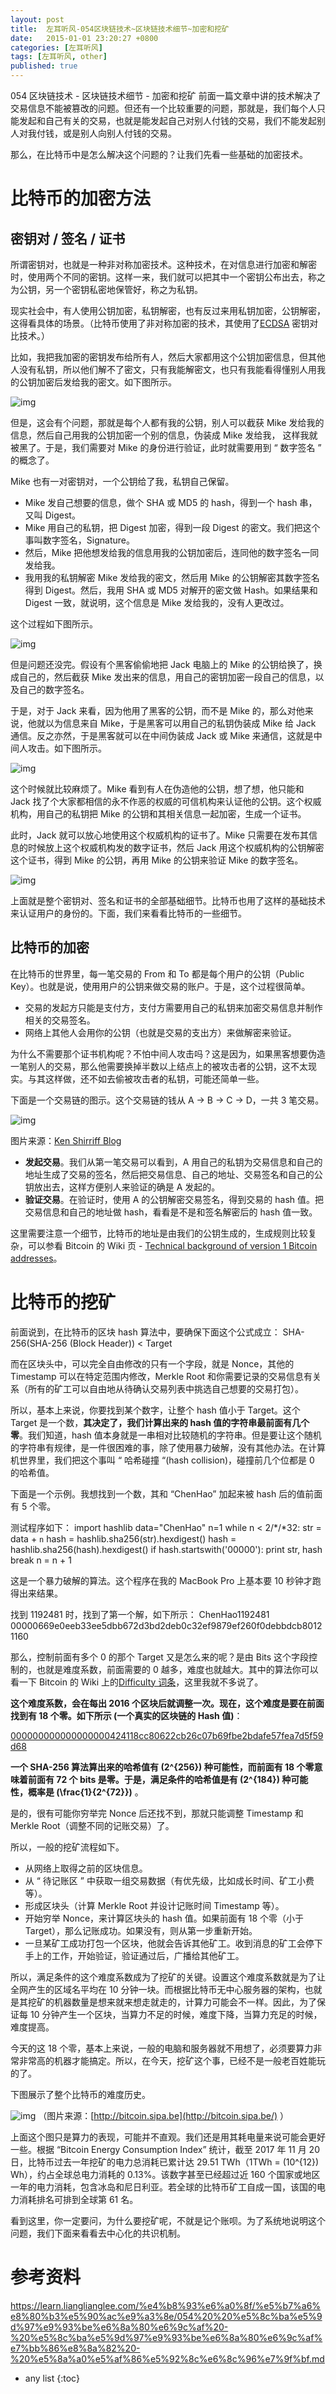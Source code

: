 ```yaml
---
layout: post
title:  左耳听风-054区块链技术~区块链技术细节~加密和挖矿
date:   2015-01-01 23:20:27 +0800
categories: [左耳听风]
tags: [左耳听风, other]
published: true
---
```




054 区块链技术 - 区块链技术细节 - 加密和挖矿
前面一篇文章中讲的技术解决了交易信息不能被篡改的问题。但还有一个比较重要的问题，那就是，我们每个人只能发起和自己有关的交易，也就是能发起自己对别人付钱的交易，我们不能发起别人对我付钱，或是别人向别人付钱的交易。

那么，在比特币中是怎么解决这个问题的？让我们先看一些基础的加密技术。

# 比特币的加密方法

## 密钥对 / 签名 / 证书

所谓密钥对，也就是一种非对称加密技术。这种技术，在对信息进行加密和解密时，使用两个不同的密钥。这样一来，我们就可以把其中一个密钥公布出去，称之为公钥，另一个密钥私密地保管好，称之为私钥。

现实社会中，有人使用公钥加密，私钥解密，也有反过来用私钥加密，公钥解密，这得看具体的场景。（比特币使用了非对称加密的技术，其使用了[ECDSA](https://en.wikipedia.org/wiki/Elliptic_Curve_Digital_Signature_Algorithm) 密钥对比技术。）

比如，我把我加密的密钥发布给所有人，然后大家都用这个公钥加密信息，但其他人没有私钥，所以他们解不了密文，只有我能解密文，也只有我能看得懂别人用我的公钥加密后发给我的密文。如下图所示。

![img](https://learn.lianglianglee.com/%e4%b8%93%e6%a0%8f/%e5%b7%a6%e8%80%b3%e5%90%ac%e9%a3%8e/assets/ee63472f10b0c179a5c3c58d47d9f271.png)

但是，这会有个问题，那就是每个人都有我的公钥，别人可以截获 Mike 发给我的信息，然后自己用我的公钥加密一个别的信息，伪装成 Mike 发给我， 这样我就被黑了。于是，我们需要对 Mike 的身份进行验证，此时就需要用到 “ 数字签名 ” 的概念了。

Mike 也有一对密钥对，一个公钥给了我，私钥自己保留。

* Mike 发自己想要的信息，做个 SHA 或 MD5 的 hash，得到一个 hash 串，又叫 Digest。
* Mike 用自己的私钥，把 Digest 加密，得到一段 Digest 的密文。我们把这个事叫数字签名，Signature。
* 然后，Mike 把他想发给我的信息用我的公钥加密后，连同他的数字签名一同发给我。
* 我用我的私钥解密 Mike 发给我的密文，然后用 Mike 的公钥解密其数字签名得到 Digest。然后，我用 SHA 或 MD5 对解开的密文做 Hash。如果结果和 Digest 一致，就说明，这个信息是 Mike 发给我的，没有人更改过。

这个过程如下图所示。

![img](https://learn.lianglianglee.com/%e4%b8%93%e6%a0%8f/%e5%b7%a6%e8%80%b3%e5%90%ac%e9%a3%8e/assets/5a44ceb1af5a27cc0873cbe4e2571028.png)

但是问题还没完。假设有个黑客偷偷地把 Jack 电脑上的 Mike 的公钥给换了，换成自己的，然后截获 Mike 发出来的信息，用自己的密钥加密一段自己的信息，以及自己的数字签名。

于是，对于 Jack 来看，因为他用了黑客的公钥，而不是 Mike 的，那么对他来说，他就以为信息来自 Mike，于是黑客可以用自己的私钥伪装成 Mike 给 Jack 通信。反之亦然，于是黑客就可以在中间伪装成 Jack 或 Mike 来通信，这就是中间人攻击。如下图所示。

![img](https://learn.lianglianglee.com/%e4%b8%93%e6%a0%8f/%e5%b7%a6%e8%80%b3%e5%90%ac%e9%a3%8e/assets/876f36ed6a0a617f6356603798f7d700.png)

这个时候就比较麻烦了。Mike 看到有人在伪造他的公钥，想了想，他只能和 Jack 找了个大家都相信的永不作恶的权威的可信机构来认证他的公钥。这个权威机构，用自己的私钥把 Mike 的公钥和其相关信息一起加密，生成一个证书。

此时，Jack 就可以放心地使用这个权威机构的证书了。Mike 只需要在发布其信息的时候放上这个权威机构发的数字证书，然后 Jack 用这个权威机构的公钥解密这个证书，得到 Mike 的公钥，再用 Mike 的公钥来验证 Mike 的数字签名。

![img](https://learn.lianglianglee.com/%e4%b8%93%e6%a0%8f/%e5%b7%a6%e8%80%b3%e5%90%ac%e9%a3%8e/assets/bb3a47bf0b8c84a6c85d864c88739357.png)

上面就是整个密钥对、签名和证书的全部基础细节。比特币也用了这样的基础技术来认证用户的身份的。下面，我们来看看比特币的一些细节。

## 比特币的加密

在比特币的世界里，每一笔交易的 From 和 To 都是每个用户的公钥（Public Key）。也就是说，使用用户的公钥来做交易的账户。于是，这个过程很简单。

* 交易的发起方只能是支付方，支付方需要用自己的私钥来加密交易信息并制作相关的交易签名。
* 网络上其他人会用你的公钥（也就是交易的支出方）来做解密来验证。

为什么不需要那个证书机构呢？不怕中间人攻击吗？这是因为，如果黑客想要伪造一笔别人的交易，那么他需要换掉半数以上结点上的被攻击者的公钥，这不太现实。与其这样做，还不如去偷被攻击者的私钥，可能还简单一些。

下面是一个交易链的图示。这个交易链的钱从 A -> B -> C -> D，一共 3 笔交易。

![img](https://learn.lianglianglee.com/%e4%b8%93%e6%a0%8f/%e5%b7%a6%e8%80%b3%e5%90%ac%e9%a3%8e/assets/feaaa557eab454dd1678415da7f554a8.png)

图片来源：[Ken Shirriff Blog](http://www.righto.com/2014/02/bitcoins-hard-way-using-raw-bitcoin.html)

* **发起交易**。我们从第一笔交易可以看到，A 用自己的私钥为交易信息和自己的地址生成了交易的签名，然后把交易信息、自己的地址、交易签名和自己的公钥放出去，这样方便别人来验证的确是 A 发起的。
* **验证交易**。在验证时，使用 A 的公钥解密交易签名，得到交易的 hash 值。把交易信息和自己的地址做 hash，看看是不是和签名解密后的 hash 值一致。

这里需要注意一个细节，比特币的地址是由我们的公钥生成的，生成规则比较复杂，可以参看 Bitcoin 的 Wiki 页 - [Technical background of version 1 Bitcoin addresses](https://en.bitcoin.it/wiki/Technical_background_of_version_1_Bitcoin_addresses)。

# 比特币的挖矿

前面说到，在比特币的区块 hash 算法中，要确保下面这个公式成立：
SHA-256(SHA-256 (Block Header)) < Target

而在区块头中，可以完全自由修改的只有一个字段，就是 Nonce，其他的 Timestamp 可以在特定范围内修改，Merkle Root 和你需要记录的交易信息有关系（所有的矿工可以自由地从待确认交易列表中挑选自己想要的交易打包）。

所以，基本上来说，你要找到某个数字，让整个 hash 值小于 Target。这个 Target 是一个数，**其决定了，我们计算出来的 hash 值的字符串最前面有几个零**。我们知道，hash 值本身就是一串相对比较随机的字符串。但是要让这个随机的字符串有规律，是一件很困难的事，除了使用暴力破解，没有其他办法。在计算机世界里，我们把这个事叫 “ 哈希碰撞 “(hash collision)，碰撞前几个位都是 0 的哈希值。

下面是一个示例。我想找到一个数，其和 “ChenHao” 加起来被 hash 后的值前面有 5 个零。

测试程序如下：
import hashlib data="ChenHao" n=1 while n < 2/*/*32: str = data + `n` hash = hashlib.sha256(str).hexdigest() hash = hashlib.sha256(hash).hexdigest() if hash.startswith('00000'): print str, hash break n = n + 1

这是一个暴力破解的算法。这个程序在我的 MacBook Pro 上基本要 10 秒钟才跑得出来结果。

找到 1192481 时，找到了第一个解，如下所示：
ChenHao1192481 00000669e0eeb33ee5dbb672d3bd2deb0c32ef9879ef260f0debbdcb80121160

那么，控制前面有多个 0 的那个 Target 又是怎么来的呢？是由 Bits 这个字段控制的，也就是难度系数，前面需要的 0 越多，难度也就越大。其中的算法你可以看一下 Bitcoin 的 Wiki 上的[Difficulty 词条](https://en.bitcoin.it/wiki/Difficulty)，这里我就不多说了。

**这个难度系数，会在每出 2016 个区块后就调整一次。现在，这个难度是要在前面找到有 18 个零。如下所示 (一个真实的区块链的 Hash 值)**：

[000000000000000000424118cc80622cb26c07b69fbe2bdafe57fea7d5f59d68](https://blockchain.info/block/000000000000000000424118cc80622cb26c07b69fbe2bdafe57fea7d5f59d68)

**一个 SHA-256 算法算出来的哈希值有 \(2^{256}\) 种可能性，而前面有 18 个零意味着前面有 72 个 bits 是零。于是，满足条件的哈希值是有 \(2^{184}\) 种可能性，概率是 \(\frac{1}{2^{72}}\)** 。

是的，很有可能你穷举完 Nonce 后还找不到，那就只能调整 Timestamp 和 Merkle Root（调整不同的记账交易）了。

所以，一般的挖矿流程如下。

* 从网络上取得之前的区块信息。
* 从 “ 待记账区 ” 中获取一组交易数据（有优先级，比如成长时间、矿工小费等）。
* 形成区块头（计算 Merkle Root 并设计记账时间 Timestamp 等）。
* 开始穷举 Nonce，来计算区块头的 hash 值。如果前面有 18 个零（小于 Target），那么记账成功。如果没有，则从第一步重新开始。
* 一旦某矿工成功打包一个区块，他就会告诉其他矿工。收到消息的矿工会停下手上的工作，开始验证，验证通过后，广播给其他矿工。

所以，满足条件的这个难度系数成为了挖矿的关键。设置这个难度系数就是为了让全网产生的区域名平均在 10 分钟一块。而根据比特币无中心服务器的架构，也就是其挖矿的机器数量是想来就来想走就走的，计算力可能会不一样。因此，为了保证每 10 分钟产生一个区块，当算力不足的时候，难度下降，当算力充足的时候，难度提高。

今天的这 18 个零，基本上来说，一般的电脑和服务器就不用想了，必须要算力非常非常高的机器才能搞定。所以，在今天，挖矿这个事，已经不是一般老百姓能玩的了。

下图展示了整个比特币的难度历史。

![img](https://learn.lianglianglee.com/%e4%b8%93%e6%a0%8f/%e5%b7%a6%e8%80%b3%e5%90%ac%e9%a3%8e/assets/4d7e09ee0c03a807c1c5326d0d5c2e14.png) （图片来源：[http://bitcoin.sipa.be](http://bitcoin.sipa.be/) ）

上面这个图只是算力的表现，可能并不直观。我们还是用其耗电量来说可能会更好一些。根据 “Bitcoin Energy Consumption Index” 统计，截至 2017 年 11 月 20 日，比特币过去一年挖矿的电力总消耗已累计达 29.51 TWh（1TWh = \(10^{12}\) Wh），约占全球总电力消耗的 0.13%。该数字甚至已经超过近 160 个国家或地区一年的电力消耗，包含冰岛和尼日利亚。若全球的比特币矿工自成一国，该国的电力消耗排名可排到全球第 61 名。

看到这里，你一定要问，为什么要挖矿呢，不就是记个账呗。为了系统地说明这个问题，我们下面来看看去中心化的共识机制。




# 参考资料

https://learn.lianglianglee.com/%e4%b8%93%e6%a0%8f/%e5%b7%a6%e8%80%b3%e5%90%ac%e9%a3%8e/054%20%20%e5%8c%ba%e5%9d%97%e9%93%be%e6%8a%80%e6%9c%af%20-%20%e5%8c%ba%e5%9d%97%e9%93%be%e6%8a%80%e6%9c%af%e7%bb%86%e8%8a%82%20-%20%e5%8a%a0%e5%af%86%e5%92%8c%e6%8c%96%e7%9f%bf.md

* any list
{:toc}
